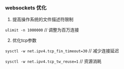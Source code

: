 ### websockets 优化

1. 提高操作系统的文件描述符限制

`ulimit -n 1000000` // 调整为百万连接

2. 优化tcp参数

`sysctl -w net.ipv4.tcp_fin_timeout=30` // 减少连接延迟

`sysctl -w net.ipv4.tcp_tw_reuse=1` // 资源消耗


